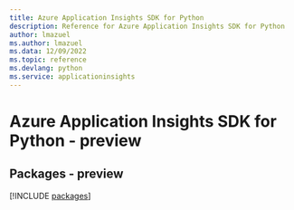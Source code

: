 ```yaml
---
title: Azure Application Insights SDK for Python
description: Reference for Azure Application Insights SDK for Python
author: lmazuel
ms.author: lmazuel
ms.data: 12/09/2022
ms.topic: reference
ms.devlang: python
ms.service: applicationinsights
---
```

# Azure Application Insights SDK for Python - preview
## Packages - preview
[!INCLUDE [packages](application-insights-index.md)]